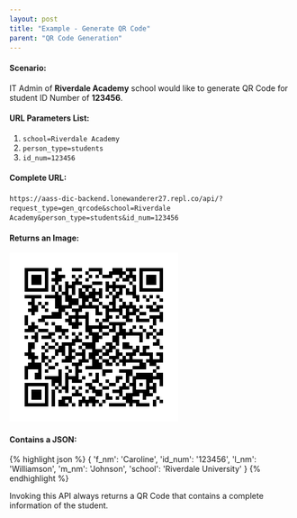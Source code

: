 ```yaml
---
layout: post
title: "Example - Generate QR Code"
parent: "QR Code Generation"
---
```


#### __Scenario__:  
IT Admin of __Riverdale Academy__ school would like to generate QR Code for student ID Number of __123456__.

#### __URL Parameters List__: 
1. `school=Riverdale Academy`  
2. `person_type=students`
3. `id_num=123456`

#### __Complete URL__:  
`https://aass-dic-backend.lonewanderer27.repl.co/api/?request_type=gen_qrcode&school=Riverdale Academy&person_type=students&id_num=123456`

#### __Returns an Image:__
![](/assets/images/Student_123456_Riverdale_Academy.png)

#### __Contains a JSON:__
{% highlight json %}
    {
        'f_nm': 'Caroline',
        'id_num': '123456',
        'l_nm': 'Williamson',
        'm_nm': 'Johnson',
        'school': 'Riverdale University'
    }
{% endhighlight %}

Invoking this API always returns a QR Code that contains a complete information of the student.